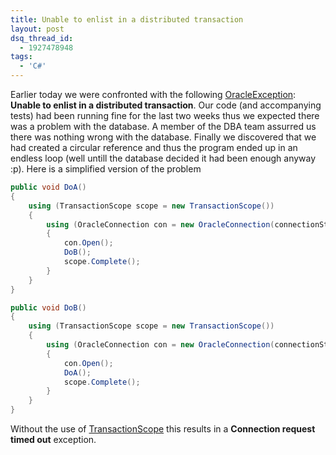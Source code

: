 ```yaml
---
title: Unable to enlist in a distributed transaction
layout: post
dsq_thread_id:
  - 1927478948
tags:
  - 'C#'
---
```

Earlier today we were confronted with the following [OracleException](http://msdn2.microsoft.com/en-US/library/system.data.oracleclient.oracleexception.aspx): **Unable to enlist in a distributed transaction**. Our code (and accompanying tests) had been running fine for the last two weeks thus we expected there was a problem with the database. A member of the DBA team assurred us there was nothing wrong with the database. Finally we discovered that we had created a circular reference and thus the program ended up in an endless loop (well untill the database decided it had been enough anyway :p). Here is a simplified version of the problem

```csharp
public void DoA() 
{
	using (TransactionScope scope = new TransactionScope()) 
	{
		using (OracleConnection con = new OracleConnection(connectionString)) 
		{
			con.Open();
			DoB();
			scope.Complete();
		}
	}
}

public void DoB() 
{
	using (TransactionScope scope = new TransactionScope()) 
	{
		using (OracleConnection con = new OracleConnection(connectionString)) 
		{
			con.Open();
			DoA();
			scope.Complete();
		}
	}
}
```

Without the use of [TransactionScope](http://msdn2.microsoft.com/en-us/library/system.transactions.transactionscope.aspx) this results in a **Connection request timed out** exception.
